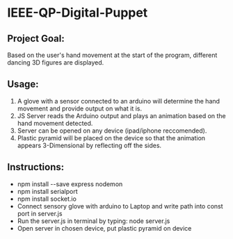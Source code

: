 # IEEE-QP-Digital-Puppet

## Project Goal:

Based on the user's hand movement at the start of the program, different dancing 3D figures are displayed. 

## Usage: 

1) A glove with a sensor connected to an arduino will determine the hand movement and provide output on what it is.
2) JS Server reads the Arduino output and plays an animation based on the hand movement detected. 
3) Server can be opened on any device (ipad/iphone reccomended).
4) Plastic pyramid will be placed on the device so that the animation appears 3-Dimensional by reflecting off the sides. 

## Instructions: 
- npm install --save express nodemon 
- npm install serialport 
- npm install socket.io 
- Connect sensory glove with arduino to Laptop and write path into const port in server.js
- Run the server.js in terminal by typing: node server.js
- Open server in chosen device, put plastic pyramid on device

